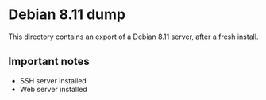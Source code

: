 # Debian 8.11 dump

This directory contains an export of a Debian 8.11 server, after a fresh install.

## Important notes

- SSH server installed
- Web server installed
